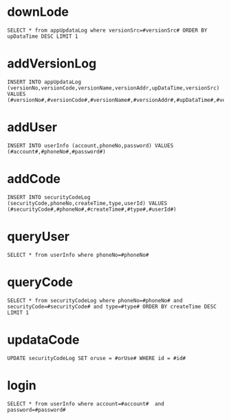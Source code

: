 downLode
===    
    SELECT * from appUpdataLog where versionSrc=#versionSrc# ORDER BY upDataTime DESC LIMIT 1
    
addVersionLog
===    
    INSERT INTO appUpdataLog (versionNo,versionCode,versionName,versionAddr,upDataTime,versionSrc) VALUES (#versionNo#,#versionCode#,#versionName#,#versionAddr#,#upDataTime#,#versionSrc#)
    
addUser
===    
    INSERT INTO userInfo (account,phoneNo,password) VALUES (#account#,#phoneNo#,#password#)
    
addCode
===    
    INSERT INTO securityCodeLog (securityCode,phoneNo,createTime,type,userId) VALUES (#securityCode#,#phoneNo#,#createTime#,#type#,#userId#)
    
queryUser
===    
    SELECT * from userInfo where phoneNo=#phoneNo#  
     
queryCode
===    
    SELECT * from securityCodeLog where phoneNo=#phoneNo# and securityCode=#securityCode# and type=#type# ORDER BY createTime DESC LIMIT 1
    
updataCode
===    
    UPDATE securityCodeLog SET oruse = #orUse# WHERE id = #id#  
 
 login
===    
    SELECT * from userInfo where account=#account#  and password=#password#
    
    
     